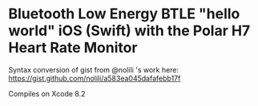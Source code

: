 # Bluetooth Low Energy BTLE "hello world" iOS (Swift) with the Polar H7 Heart Rate Monitor

Syntax conversion of gist from @nolili 's work here: https://gist.github.com/nolili/a583ea045dafafebb17f

Compiles on Xcode 8.2